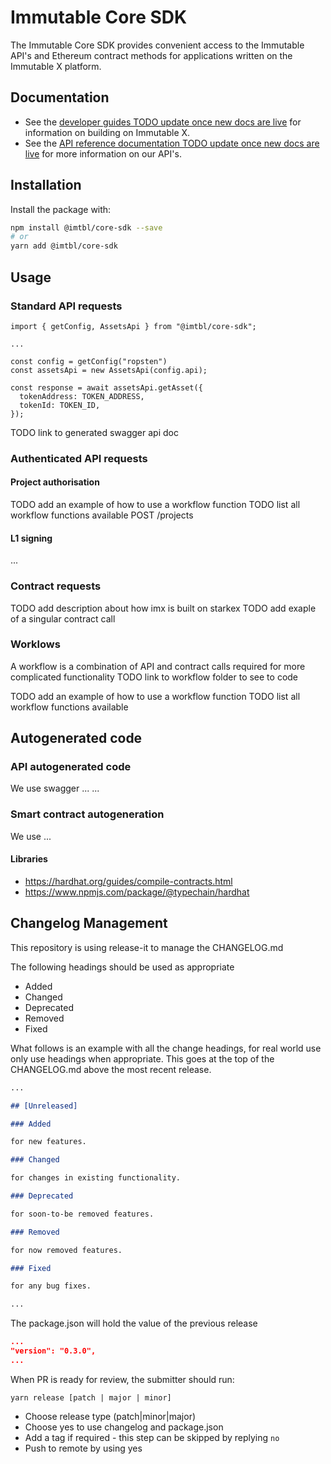 # Immutable Core SDK

The Immutable Core SDK provides convenient access to the Immutable API's and Ethereum contract methods for applications written on the Immutable X platform.

## Documentation

- See the [developer guides TODO update once new docs are live](https://docs.x.immutable.com/docs) for information on building on Immutable X.
- See the [API reference documentation TODO update once new docs are live](https://docs.x.immutable.com/reference) for more information on our API's.

## Installation

Install the package with:

```sh
npm install @imtbl/core-sdk --save
# or
yarn add @imtbl/core-sdk
```

## Usage

### Standard API requests

```
import { getConfig, AssetsApi } from "@imtbl/core-sdk";

...

const config = getConfig("ropsten")
const assetsApi = new AssetsApi(config.api);

const response = await assetsApi.getAsset({
  tokenAddress: TOKEN_ADDRESS,
  tokenId: TOKEN_ID,
});
```

TODO link to generated swagger api doc

### Authenticated API requests

#### Project authorisation

TODO add an example of how to use a workflow function
TODO list all workflow functions available
POST /projects

#### L1 signing

...

### Contract requests

TODO add description about how imx is built on starkex
TODO add exaple of a singular contract call

### Worklows

A workflow is a combination of API and contract calls required for more complicated functionality
TODO link to workflow folder to see to code

TODO add an example of how to use a workflow function
TODO list all workflow functions available

## Autogenerated code

### API autogenerated code

We use swagger ...
...

### Smart contract autogeneration

We use ...

#### Libraries

- https://hardhat.org/guides/compile-contracts.html
- https://www.npmjs.com/package/@typechain/hardhat

## Changelog Management

This repository is using release-it to manage the CHANGELOG.md

The following headings should be used as appropriate

- Added
- Changed
- Deprecated
- Removed
- Fixed

What follows is an example with all the change headings, for real world use only use headings when appropriate.
This goes at the top of the CHANGELOG.md above the most recent release.

```markdown
...

## [Unreleased]

### Added

for new features.

### Changed

for changes in existing functionality.

### Deprecated

for soon-to-be removed features.

### Removed

for now removed features.

### Fixed

for any bug fixes.

...
```

The package.json will hold the value of the previous release

```json
...
"version": "0.3.0",
...
```

When PR is ready for review, the submitter should run:

`yarn release [patch | major | minor]`

- Choose release type (patch|minor|major)
- Choose yes to use changelog and package.json
- Add a tag if required - this step can be skipped by replying `no`
- Push to remote by using yes
